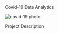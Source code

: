 Covid-19 Data Analytics

![covid-19 photo](https://github.com/VwedeOkojie/Covid-19-Project/assets/161823174/a2ed7037-f4aa-43b7-915a-0b94aba37bfc)

Project Description

